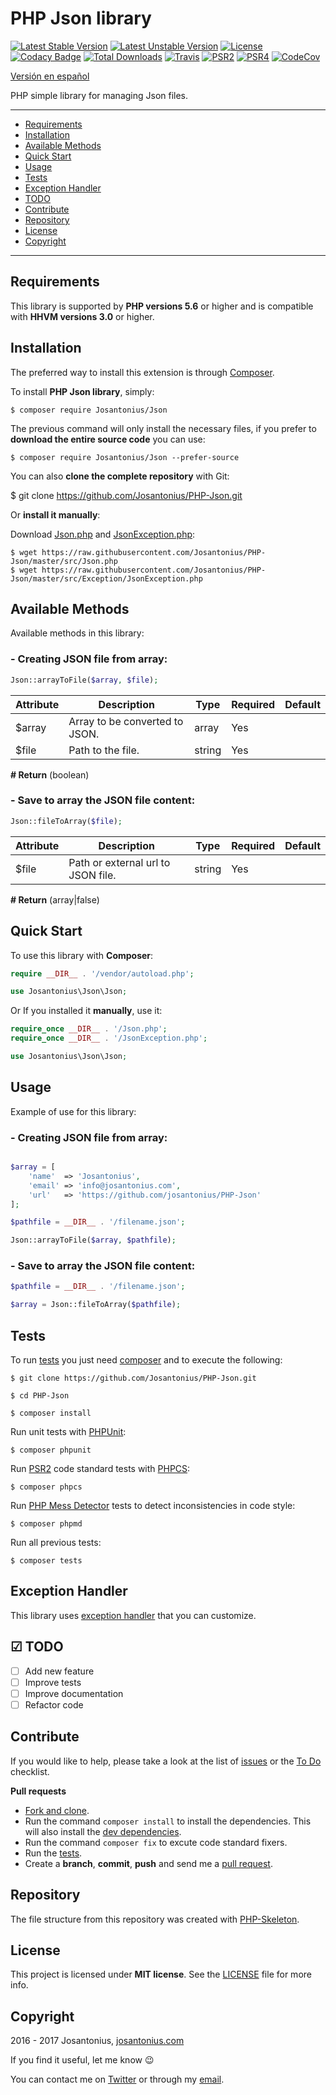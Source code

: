 # PHP Json library

[![Latest Stable Version](https://poser.pugx.org/josantonius/Json/v/stable)](https://packagist.org/packages/josantonius/Json) [![Latest Unstable Version](https://poser.pugx.org/josantonius/Json/v/unstable)](https://packagist.org/packages/josantonius/Json) [![License](https://poser.pugx.org/josantonius/Json/license)](LICENSE) [![Codacy Badge](https://api.codacy.com/project/badge/Grade/ff3e82fba0d44889bc5ae211cffddb72)](https://www.codacy.com/app/Josantonius/PHP-Json?utm_source=github.com&amp;utm_medium=referral&amp;utm_content=Josantonius/PHP-Json&amp;utm_campaign=Badge_Grade) [![Total Downloads](https://poser.pugx.org/josantonius/Json/downloads)](https://packagist.org/packages/josantonius/Json) [![Travis](https://travis-ci.org/Josantonius/PHP-Json.svg)](https://travis-ci.org/Josantonius/PHP-Json) [![PSR2](https://img.shields.io/badge/PSR-2-1abc9c.svg)](http://www.php-fig.org/psr/psr-2/) [![PSR4](https://img.shields.io/badge/PSR-4-9b59b6.svg)](http://www.php-fig.org/psr/psr-4/) [![CodeCov](https://codecov.io/gh/Josantonius/PHP-Json/branch/master/graph/badge.svg)](https://codecov.io/gh/Josantonius/PHP-Json)

[Versión en español](README-ES.md)

PHP simple library for managing Json files.

---

- [Requirements](#requirements)
- [Installation](#installation)
- [Available Methods](#available-methods)
- [Quick Start](#quick-start)
- [Usage](#usage)
- [Tests](#tests)
- [Exception Handler](#exception-handler)
- [TODO](#-todo)
- [Contribute](#contribute)
- [Repository](#repository)
- [License](#license)
- [Copyright](#copyright)

---

## Requirements

This library is supported by **PHP versions 5.6** or higher and is compatible with **HHVM versions 3.0** or higher.

## Installation

The preferred way to install this extension is through [Composer](http://getcomposer.org/download/).

To install **PHP Json library**, simply:

    $ composer require Josantonius/Json

The previous command will only install the necessary files, if you prefer to **download the entire source code** you can use:

    $ composer require Josantonius/Json --prefer-source

You can also **clone the complete repository** with Git:

  $ git clone https://github.com/Josantonius/PHP-Json.git

Or **install it manually**:

Download [Json.php](https://raw.githubusercontent.com/Josantonius/PHP-Json/master/src/Json.php) and [JsonException.php](https://raw.githubusercontent.com/Josantonius/PHP-Json/master/src/Exception/JsonException.php):

    $ wget https://raw.githubusercontent.com/Josantonius/PHP-Json/master/src/Json.php
    $ wget https://raw.githubusercontent.com/Josantonius/PHP-Json/master/src/Exception/JsonException.php

## Available Methods

Available methods in this library:

### - Creating JSON file from array:

```php
Json::arrayToFile($array, $file);
```

| Attribute | Description | Type | Required | Default
| --- | --- | --- | --- | --- |
| $array | Array to be converted to JSON. | array | Yes | |
| $file | Path to the file. | string | Yes | |

**# Return** (boolean)

### - Save to array the JSON file content:

```php
Json::fileToArray($file);
```

| Attribute | Description | Type | Required | Default
| --- | --- | --- | --- | --- |
| $file | Path or external url to JSON file. | string | Yes | |

**# Return** (array|false)

## Quick Start

To use this library with **Composer**:

```php
require __DIR__ . '/vendor/autoload.php';

use Josantonius\Json\Json;
```

Or If you installed it **manually**, use it:

```php
require_once __DIR__ . '/Json.php';
require_once __DIR__ . '/JsonException.php';

use Josantonius\Json\Json;
```

## Usage

Example of use for this library:

### - Creating JSON file from array:

```php

$array = [
	'name'  => 'Josantonius',
    'email' => 'info@josantonius.com',
    'url'   => 'https://github.com/josantonius/PHP-Json'
];

$pathfile = __DIR__ . '/filename.json';

Json::arrayToFile($array, $pathfile);

```

### - Save to array the JSON file content:

```php
$pathfile = __DIR__ . '/filename.json';

$array = Json::fileToArray($pathfile);

```

## Tests 

To run [tests](tests) you just need [composer](http://getcomposer.org/download/) and to execute the following:

    $ git clone https://github.com/Josantonius/PHP-Json.git
    
    $ cd PHP-Json

    $ composer install

Run unit tests with [PHPUnit](https://phpunit.de/):

    $ composer phpunit

Run [PSR2](http://www.php-fig.org/psr/psr-2/) code standard tests with [PHPCS](https://github.com/squizlabs/PHP_CodeSniffer):

    $ composer phpcs

Run [PHP Mess Detector](https://phpmd.org/) tests to detect inconsistencies in code style:

    $ composer phpmd

Run all previous tests:

    $ composer tests

## Exception Handler

This library uses [exception handler](src/Exception) that you can customize.

## ☑ TODO

- [ ] Add new feature
- [ ] Improve tests
- [ ] Improve documentation
- [ ] Refactor code

## Contribute

If you would like to help, please take a look at the list of
[issues](https://github.com/Josantonius/PHP-Json/issues) or the [To Do](#-todo) checklist.

**Pull requests**

* [Fork and clone](https://help.github.com/articles/fork-a-repo).
* Run the command `composer install` to install the dependencies.
  This will also install the [dev dependencies](https://getcomposer.org/doc/03-cli.md#install).
* Run the command `composer fix` to excute code standard fixers.
* Run the [tests](#tests).
* Create a **branch**, **commit**, **push** and send me a
  [pull request](https://help.github.com/articles/using-pull-requests).

## Repository

The file structure from this repository was created with [PHP-Skeleton](https://github.com/Josantonius/PHP-Skeleton).

## License

This project is licensed under **MIT license**. See the [LICENSE](LICENSE) file for more info.

## Copyright

2016 - 2017 Josantonius, [josantonius.com](https://josantonius.com/)

If you find it useful, let me know :wink:

You can contact me on [Twitter](https://twitter.com/Josantonius) or through my [email](mailto:hello@josantonius.com).